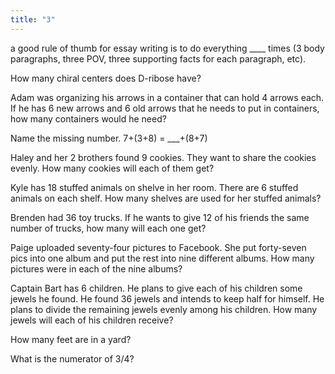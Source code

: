 ```yaml
---
title: "3"
---
```

a good rule of thumb for essay writing is to do everything ____ times (3 body paragraphs, three POV, three supporting facts for each paragraph, etc).

How many chiral centers does D-ribose have?

Adam was organizing his arrows in a container that can hold 4 arrows each. If he has 6 new arrows and 6 old arrows that he needs to put in containers, how many containers would he need?

Name the missing number. 
7+(3+8) = ___+(8+7)

Haley and her 2 brothers found 9 cookies. They want to share the cookies evenly. How many cookies will each of them get?

Kyle has 18 stuffed animals on shelve in her room. There are 6 stuffed animals on each shelf. How many shelves are used for her stuffed animals?

Brenden had 36 toy trucks. If he wants to give 12 of his friends the same number of trucks, how many will each one get?

Paige uploaded seventy-four pictures to Facebook. She put forty-seven pics into one album
and put the rest into nine different albums. How many pictures were in each of the nine
albums?

Captain Bart has 6 children. He plans to give each of his children some jewels he found. He found 36
jewels and intends to keep half for himself. He plans to
divide the remaining jewels evenly among his children. How many jewels will each of his children receive?

How many feet are in a yard?

What is the numerator of 3/4?


